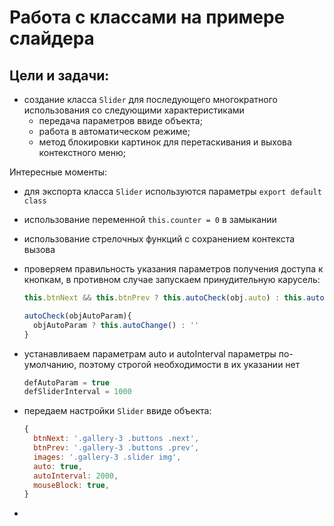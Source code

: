 # Работа с классами на примере слайдера

Цели и задачи:
-
* создание класса `Slider` для последующего многократного использования со следующими характеристиками
   - передача параметров ввиде объекта;
   - работа в автоматическом режиме;
   - метод блокировки картинок для перетаскивания и выхова контекстного меню;

Интересные моменты:
- для экспорта класса `Slider` используются параметры `export default class`
- использование переменной `this.counter = 0` в замыкании
- использование стрелочных функций с сохранением контекста вызова
- проверяем правильность указания параметров получения доступа к кнопкам, в противном случае запускаем принудительную карусель:
  ```javascript
  this.btnNext && this.btnPrev ? this.autoCheck(obj.auto) : this.autoChange()

  autoCheck(objAutoParam){
    objAutoParam ? this.autoChange() : ''
  }
  ```

- устанавливаем параметрам auto и autoInterval параметры по-умолчанию, поэтому строгой необходимости в их указании нет
  ```javascript
  defAutoParam = true
  defSliderInterval = 1000
  ```
- передаем настройки `Slider` ввиде объекта:
  ```javascript
  {
    btnNext: '.gallery-3 .buttons .next',
    btnPrev: '.gallery-3 .buttons .prev',
    images: '.gallery-3 .slider img',
    auto: true,
    autoInterval: 2000,
    mouseBlock: true,
  }
  ```

- 

